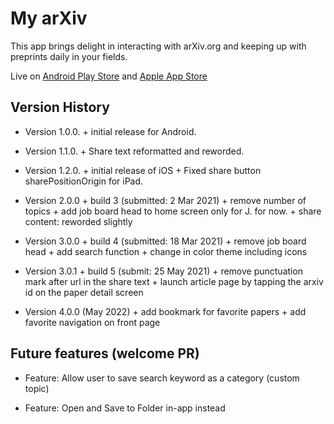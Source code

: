 # My arXiv

This app brings delight in interacting with arXiv.org and keeping up with preprints daily in your fields.

Live on [Android Play Store](https://play.google.com/store/apps/details?id=org.yuguang.my_arxiv) and [Apple App Store](https://apps.apple.com/au/app/my-arxiv/id1537953839)


## Version History

-   Version 1.0.0. + initial release for Android.

-   Version 1.1.0. + Share text reformatted and reworded.

-   Version 1.2.0. + initial release of iOS + Fixed share button sharePositionOrigin for iPad.

-   Version 2.0.0 + build 3 (submitted: 2 Mar 2021) + remove number of topics + add job board head to home screen only for J. for now. + share content: reworded slightly

-   Version 3.0.0 + build 4 (submitted: 18 Mar 2021) + remove job board head + add search function + change in color theme including icons


- Version 3.0.1 + build 5 (submit: 25 May 2021) 
        + remove punctuation mark after url in the share text
        + launch article page by tapping the arxiv id on the paper detail screen


- Version 4.0.0   (May 2022)
        + add bookmark for favorite papers 
        + add favorite navigation on front page



## Future features (welcome PR)

+ Feature: Allow user to save search keyword as a category (custom topic)

+ Feature: Open and Save to Folder in-app instead 


